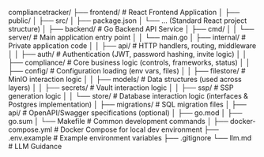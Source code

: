compliancetracker/
├── frontend/         # React Frontend Application
│   ├── public/
│   ├── src/
│   ├── package.json
│   └── ... (Standard React project structure)
│
├── backend/          # Go Backend API Service
│   ├── cmd/
│   │   └── server/   # Main application entry point
│   │       └── main.go
│   ├── internal/     # Private application code
│   │   ├── api/      # HTTP handlers, routing, middleware
│   │   ├── auth/     # Authentication (JWT, password hashing, invite logic)
│   │   ├── compliance/ # Core business logic (controls, frameworks, status)
│   │   ├── config/   # Configuration loading (env vars, files)
│   │   ├── filestore/ # MinIO interaction logic
│   │   ├── models/   # Data structures (used across layers)
│   │   ├── secrets/  # Vault interaction logic
│   │   ├── ssp/      # SSP generation logic
│   │   └── store/    # Database interaction logic (interfaces & Postgres implementation)
│   ├── migrations/   # SQL migration files
│   ├── api/          # OpenAPI/Swagger specifications (optional)
│   ├── go.mod
│   ├── go.sum
│   └── Makefile      # Common development commands
│
├── docker-compose.yml # Docker Compose for local dev environment
├── .env.example       # Example environment variables
├── .gitignore
└── llm.md             # LLM Guidance